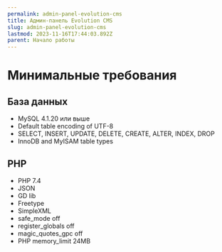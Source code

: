 ```yaml
---
permalink: admin-panel-evolution-cms
title: Админ-панель Evolution CMS
slug: admin-panel-evolution-cms
lastmod: 2023-11-16T17:44:03.892Z
parent: Начало работы
---
```


# Минимальные требования #

## База данных ##
* MySQL 4.1.20 или выше
* Default table encoding of UTF-8
* SELECT, INSERT, UPDATE, DELETE, CREATE, ALTER, INDEX, DROP
* InnoDB and MyISAM table types

## PHP ##
* PHP 7.4
* JSON
* GD lib
* Freetype
* SimpleXML
* safe_mode off
* register_globals off
* magic_quotes_gpc off
* PHP memory_limit 24MB
